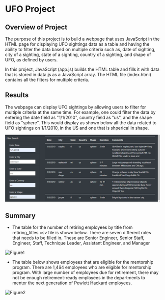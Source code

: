 # UFO Project

## Overview of Project
The purpose of this project is to build a webpage that uses JavaScript in the HTML page for displaying UFO sightings data as a table and having the ability to filter the data based on multiple criteria such as, date of sighting, city of a sighting, state of a sighting, country of a sighting, and shape of UFO, as defined by users. 

In this project, JavaScript (app.js) builds the HTML table and fills it with data that is stored in data.js as a JavaScript array. The HTML file (index.html) contains all the filters for multiple criteria.


## Results
The webpage can display UFO sightings by allowing users to filter for multiple criteria at the same time.
For example, one could filter the data by entering the date field as "1/1/2010", country field as "us", and the shape field as "sphere". This would display as shown below all the data related to UFO sightings on 1/1/2010, in the US and one that is shperical in shape.

![Figure1](/Images/UFO_filter_data.PNG)




## Summary
- The table for the number of retiring employees by title from retiring_titles.csv file is shown below. There are seven different roles that needs to be filled in. These are Senior Engineer, Senior Staff, Engineer, Staff, Technique Leader, Assistant Engineer, and Manager

![Figure1](/Images/retiring_titles.PNG)

- The table below shows employees that are eligible for the mentorship program. There are 1,464 employees who are eligible for mentorship program. With large number of 
employees due for retirement, there may not be enough retirement-ready employees in the departments to mentor the next generation of Pewlett Hackard employees.

![Figure2](/Images/mentorship_eligibility.PNG)
